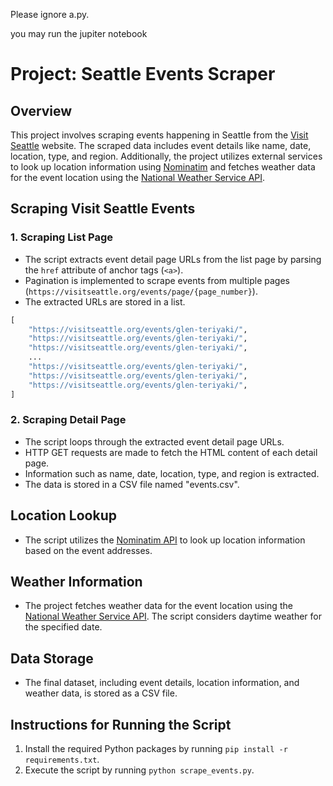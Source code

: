Please ignore a.py.


you may run the jupiter notebook

# Project: Seattle Events Scraper

## Overview

This project involves scraping events happening in Seattle from the [Visit Seattle](https://visitseattle.org/) website. The scraped data includes event details like name, date, location, type, and region. Additionally, the project utilizes external services to look up location information using [Nominatim](https://nominatim.openstreetmap.org/) and fetches weather data for the event location using the [National Weather Service API](https://www.weather.gov/documentation/services-web-api).

## Scraping Visit Seattle Events

### 1. Scraping List Page

- The script extracts event detail page URLs from the list page by parsing the `href` attribute of anchor tags (`<a>`).
- Pagination is implemented to scrape events from multiple pages (`https://visitseattle.org/events/page/{page_number}`).
- The extracted URLs are stored in a list.

```python
[
    "https://visitseattle.org/events/glen-teriyaki/",
    "https://visitseattle.org/events/glen-teriyaki/",
    "https://visitseattle.org/events/glen-teriyaki/",
    ...
    "https://visitseattle.org/events/glen-teriyaki/",
    "https://visitseattle.org/events/glen-teriyaki/",
    "https://visitseattle.org/events/glen-teriyaki/",
]
```

### 2. Scraping Detail Page

- The script loops through the extracted event detail page URLs.
- HTTP GET requests are made to fetch the HTML content of each detail page.
- Information such as name, date, location, type, and region is extracted.
- The data is stored in a CSV file named "events.csv".

## Location Lookup

- The script utilizes the [Nominatim API](https://nominatim.openstreetmap.org/) to look up location information based on the event addresses.

## Weather Information

- The project fetches weather data for the event location using the [National Weather Service API](https://www.weather.gov/documentation/services-web-api). The script considers daytime weather for the specified date.

## Data Storage

- The final dataset, including event details, location information, and weather data, is stored as a CSV file.

## Instructions for Running the Script

1. Install the required Python packages by running `pip install -r requirements.txt`.
2. Execute the script by running `python scrape_events.py`.

